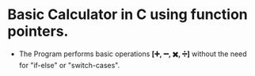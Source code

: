 # Basic Calculator in C using function pointers.

* The Program performs basic operations **[➕, ➖, ✖️, ➗]** without the need for "if-else" or "switch-cases".